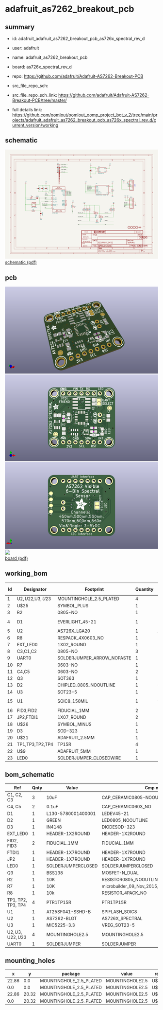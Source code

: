 # adafruit_as7262_breakout_pcb
 
## summary 
* id: adafruit_adafruit_as7262_breakout_pcb_as726x_spectral_rev_d
* user: adafruit
* name: adafruit_as7262_breakout_pcb
* board: as726x_spectral_rev_d
* repo: https://github.com/adafruit/Adafruit-AS7262-Breakout-PCB



* src_file_repo_sch: 
* src_file_repo_sch_link: https://github.com/adafruit/Adafruit-AS7262-Breakout-PCB/tree/master/
* full details link: https://github.com/oomlout/oomlout_oomp_project_bot_v_2/tree/main/projects/adafruit_adafruit_as7262_breakout_pcb_as726x_spectral_rev_d/current_version/working  

## schematic  
![](working_schematic_600.png)  
[schematic (pdf)](working_schematic.pdf) 






















## pcb  
![](working_3d_600.png) 
![](working_3d_front_600.png)  
![](working_3d_back_600.png)  
![](working_600.png)  
[board (pdf)](working.pdf)  

## working_bom
| Id | Designator | Footprint | Quantity | Designation | Supplier and ref |  | None | 
| --- | --- | --- | --- | --- | --- | --- | --- | 
| 1 | U$2,U$22,U$3,U$23 | MOUNTINGHOLE_2.5_PLATED | 4 | MOUNTINGHOLE2.5 |  |  | [''] | 
| 2 | U$25 | SYMBOL_PLUS | 1 |  |  |  | [''] | 
| 3 | R2 | 0805-NO | 1 | 10K |  |  | [''] | 
| 4 | D1 | EVERLIGHT_45-21 | 1 | L130-5780001400001 |  |  | [''] | 
| 5 | U2 | AS726X_LGA20 | 1 | AS7262-BLGT |  |  | [''] | 
| 6 | R8 | RESPACK_4X0603_NO | 1 | 10k |  |  | [''] | 
| 7 | EXT_LED0 | 1X02_ROUND | 1 |  |  |  | [''] | 
| 8 | C3,C1,C2 | 0805-NO | 3 | 10uF |  |  | [''] | 
| 9 | UART0 | SOLDERJUMPER_ARROW_NOPASTE | 1 |  |  |  | [''] | 
| 10 | R7 | 0603-NO | 1 | 10K |  |  | [''] | 
| 11 | C4,C5 | 0603-NO | 2 | 0.1uF |  |  | [''] | 
| 12 | Q3 | SOT363 | 1 | BSS138 |  |  | [''] | 
| 13 | D2 | CHIPLED_0805_NOOUTLINE | 1 | GREEN |  |  | [''] | 
| 14 | U3 | SOT23-5 | 1 | MIC5225-3.3 |  |  | [''] | 
| 15 | U1 | SOIC8_150MIL | 1 | AT25SF041-SSHD-B |  |  | [''] | 
| 16 | FID3,FID2 | FIDUCIAL_1MM | 2 | FIDUCIAL_1MM |  |  | [''] | 
| 17 | JP2,FTDI1 | 1X07_ROUND | 2 |  |  |  | [''] | 
| 18 | U$26 | SYMBOL_MINUS | 1 |  |  |  | [''] | 
| 19 | D3 | SOD-323 | 1 | IN4148 |  |  | [''] | 
| 20 | U$21 | ADAFRUIT_2.5MM | 1 |  |  |  | [''] | 
| 21 | TP1,TP3,TP2,TP4 | TP15R | 4 | PTR1TP15R |  |  | [''] | 
| 22 | U$9 | ADAFRUIT_5MM | 1 |  |  |  | [''] | 
| 23 | LED0 | SOLDERJUMPER_CLOSEDWIRE | 1 |  |  |  | [''] | 


## bom_schematic
| Ref | Qnty | Value | Cmp name | Footprint | Description | Vendor | DNP | 
| --- | --- | --- | --- | --- | --- | --- | --- | 
| C1, C2, C3 | 3 | 10uF | CAP_CERAMIC0805-NOOUTLINE | working:0805-NO |  |  |  | 
| C4, C5 | 2 | 0.1uF | CAP_CERAMIC0603_NO | working:0603-NO |  |  |  | 
| D1 | 1 | L130-5780001400001 | LEDEV45-21 | working:EVERLIGHT_45-21 |  |  |  | 
| D2 | 1 | GREEN | LED0805_NOOUTLINE | working:CHIPLED_0805_NOOUTLINE |  |  |  | 
| D3 | 1 | IN4148 | DIODESOD-323 | working:SOD-323 |  |  |  | 
| EXT_LED0 | 1 | HEADER-1X2ROUND | HEADER-1X2ROUND | working:1X02_ROUND |  |  |  | 
| FID2, FID3 | 2 | FIDUCIAL_1MM | FIDUCIAL_1MM | working:FIDUCIAL_1MM |  |  |  | 
| FTDI1 | 1 | HEADER-1X7ROUND | HEADER-1X7ROUND | working:1X07_ROUND |  |  |  | 
| JP2 | 1 | HEADER-1X7ROUND | HEADER-1X7ROUND | working:1X07_ROUND |  |  |  | 
| LED0 | 1 | SOLDERJUMPERCLOSED | SOLDERJUMPERCLOSED | working:SOLDERJUMPER_CLOSEDWIRE |  |  |  | 
| Q3 | 1 | BSS138 | MOSFET-N_DUAL | working:SOT363 |  |  |  | 
| R2 | 1 | 10K | RESISTOR0805_NOOUTLINE | working:0805-NO |  |  |  | 
| R7 | 1 | 10K | microbuilder_09_Nov_2015_RESISTOR_0603_NOOUT | working:0603-NO |  |  |  | 
| R8 | 1 | 10k | RESISTOR_4PACK_NO | working:RESPACK_4X0603_NO |  |  |  | 
| TP1, TP2, TP3, TP4 | 4 | PTR1TP15R | PTR1TP15R | working:TP15R |  |  |  | 
| U1 | 1 | AT25SF041-SSHD-B | SPIFLASH_SOIC8 | working:SOIC8_150MIL |  |  |  | 
| U2 | 1 | AS7262-BLGT | AS726X_SPECTRAL | working:AS726X_LGA20 |  |  |  | 
| U3 | 1 | MIC5225-3.3 | VREG_SOT23-5 | working:SOT23-5 |  |  |  | 
| U$2, U$3, U$22, U$23 | 4 | MOUNTINGHOLE2.5 | MOUNTINGHOLE2.5 | working:MOUNTINGHOLE_2.5_PLATED |  |  |  | 
| UART0 | 1 | SOLDERJUMPER | SOLDERJUMPER | working:SOLDERJUMPER_ARROW_NOPASTE |  |  |  | 


## mounting_holes
| x | y | package | value | ref | size | 
| --- | --- | --- | --- | --- | --- | 
| 22.86 | 0.0 | MOUNTINGHOLE_2.5_PLATED | MOUNTINGHOLE2.5 | U$2 | m3 | 
| 0.0 | 0.0 | MOUNTINGHOLE_2.5_PLATED | MOUNTINGHOLE2.5 | U$3 | m3 | 
| 22.86 | 20.32 | MOUNTINGHOLE_2.5_PLATED | MOUNTINGHOLE2.5 | U$22 | m3 | 
| 0.0 | 20.32 | MOUNTINGHOLE_2.5_PLATED | MOUNTINGHOLE2.5 | U$23 | m3 | 


